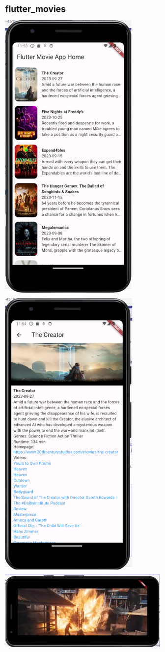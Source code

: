 # flutter_movies

![list](screenshots/mainlist.png)

![detail](screenshots/detail.png)

![trailer](screenshots/trailer2.png)
